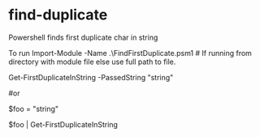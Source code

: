 # find-duplicate
Powershell finds first duplicate char in string

To run
Import-Module -Name .\FindFirstDuplicate.psm1  # If running from directory with module file else use full path to file.

Get-FirstDuplicateInString -PassedString "string"
 
#or
 
$foo = "string"

$foo | Get-FirstDuplicateInString
